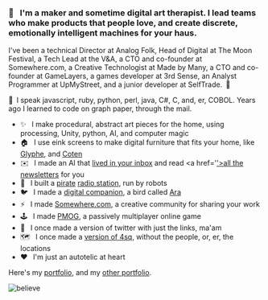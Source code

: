 ### 👋 &ensp;I'm a maker and sometime digital art therapist. I lead teams who make products that people love, and create discrete, emotionally intelligent machines for your haus.

I've been a technical Director at Analog Folk, Head of Digital at The Moon Festival, a Tech Lead at the V&A, a CTO and co-founder at Somewhere.com, a Creative Technologist at Made by Many, a CTO and co-founder at GameLayers, a games developer at 3rd Sense, an Analyst Programmer at UpMyStreet, and a junior developer at SelfTrade.&ensp;🧐

🤔&ensp;I speak javascript, ruby, python, perl, java, C#, C, and, er, COBOL. Years ago I learned to code on graph paper, through the mail.

 - ✨ &ensp;I make procedural, abstract art pieces for the home, using processing, Unity, python, AI, and computer magic
 - 🏠  &ensp;I use eink screens to make digital furniture that fits your home, like <a href='https://github.com/suttree/glyphe'>Glyphe</a>, and <a href='https://github.com/suttree/coten'>Coten</a> 
 - ✉️  &ensp;I made an AI that <a href='https://github.com/suttree/amyhref'>lived in your inbox</a> and read <a href='<a href='https://duncangough.com/portfolio/projects/amyhref.html'>'>all the newsletters</a> for you
 - 🤖 &ensp;I built a <a href='https://github.com/suttree/robotradio'>pirate</a> <a href='https://duncangough.com/portfolio/projects/radiorobot.html'>radio station</a>, run by robots
 - 🐦 &ensp;I made a <a href='https://github.com/suttree/araduino'>digital companion</a>, a bird called <a href='https://www.creativereview.co.uk/know-caged-bird-sings/'>Ara</a>
 - ⚡ &ensp;I made <a href='https://www.swiss-miss.com/2014/01/say-hello-to-somewhere.html'>Somewhere.com</a>, a creative community for sharing your work
 - 🕹️ &ensp;I made <a href='https://en.wikipedia.org/wiki/The_Nethernet'>PMOG</a>, a passively multiplayer online game
 - 🥚 &ensp;I once made a version of twitter with just the links, ma'am
 - 🗺️ &ensp;I once made a <a href='https://github.com/suttree/Bliss'>version of 4sq</a>, without the people, or, er, the locations
 - ❤️  &ensp;I'm just an autotelic at heart

Here's my <a href='https://www.duncangough.com'>portfolio</a>, and my <a href='https://www.duncangough.com/portfolio'>other portfolio</a>.

<img align="center" alt="believe" src="https://www.duncangough.com/i-want-to-believe.png" />
